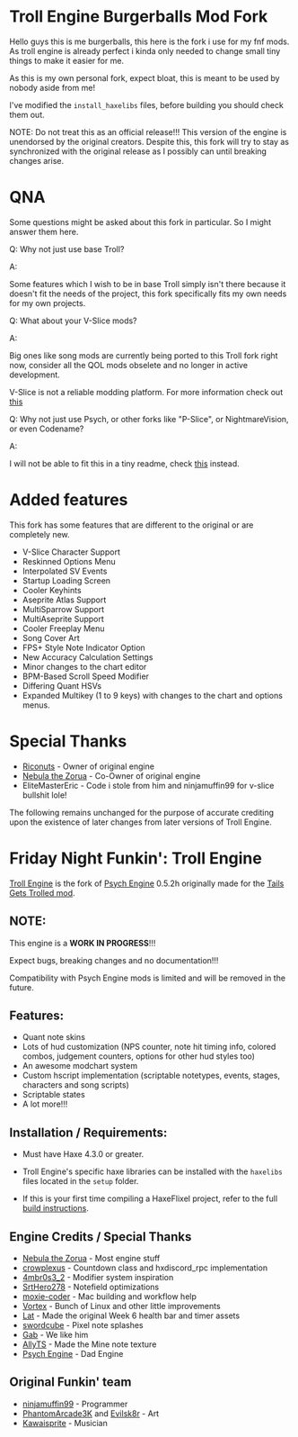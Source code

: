 # Troll Engine Burgerballs Mod Fork

Hello guys this is me burgerballs, this here is the fork i use for my fnf mods.
As troll engine is already perfect i kinda only needed to change small tiny things to make it easier for me.

As this is my own personal fork, expect bloat, this is meant to be used by nobody aside from me!

I've modified the `install_haxelibs` files, before building you should check them out.

NOTE: Do not treat this as an official release!!! This version of the engine is unendorsed by the original creators. Despite this, this fork will try to stay as synchronized with the original release as I possibly can until breaking changes arise.

# QNA

Some questions might be asked about this fork in particular. So I might answer them here. 

Q: Why not just use base Troll?

A:

Some features which I wish to be in base Troll simply isn't there because it doesn't fit the needs of the project, this fork specifically fits my own needs for my own projects.

Q: What about your V-Slice mods?

A:

Big ones like song mods are currently being ported to this Troll fork right now, consider all the QOL mods obselete and no longer in active development.

V-Slice is not a reliable modding platform. For more information check out [this](rants/vslice.md)

Q: Why not just use Psych, or other forks like "P-Slice", or NightmareVision, or even Codename?

A:

I will not be able to fit this in a tiny readme, check [this](rants/others.md) instead.

# Added features

This fork has some features that are different to the original or are completely new.

* V-Slice Character Support
* Reskinned Options Menu
* Interpolated SV Events
* Startup Loading Screen
* Cooler Keyhints
* Aseprite Atlas Support
* MultiSparrow Support
* MultiAseprite Support
* Cooler Freeplay Menu
* Song Cover Art
* FPS+ Style Note Indicator Option
* New Accuracy Calculation Settings
* Minor changes to the chart editor
* BPM-Based Scroll Speed Modifier
* Differing Quant HSVs
* Expanded Multikey (1 to 9 keys) with changes to the chart and options menus.


# Special Thanks

- [Riconuts](https://github.com/riconuts) - Owner of original engine
- [Nebula the Zorua](https://x.com/Nebula_Zorua) - Co-Owner of original engine
- EliteMasterEric - Code i stole from him and ninjamuffin99 for v-slice bullshit lole!


The following remains unchanged for the purpose of accurate crediting upon the existence of later changes from later versions of Troll Engine.

# Friday Night Funkin': Troll Engine

[Troll Engine](https://github.com/riconuts/troll-engine) is the fork of [Psych Engine](https://github.com/ShadowMario/FNF-PsychEngine) 0.5.2h originally made for the [Tails Gets Trolled mod](https://gamebanana.com/mods/320596).

## NOTE:

This engine is a ****WORK IN PROGRESS****!!! 

Expect bugs, breaking changes and no documentation!!!

Compatibility with Psych Engine mods is limited and will be removed in the future.

## Features:

 - Quant note skins
 - Lots of hud customization (NPS counter, note hit timing info, colored combos, judgement counters, options for other hud styles too)
 - An awesome modchart system
 - Custom hscript implementation (scriptable notetypes, events, stages, characters and song scripts)
 - Scriptable states
 - A lot more!!!

## Installation / Requirements:

* Must have Haxe 4.3.0 or greater.

* Troll Engine's specific haxe libraries can be installed with the `haxelibs` files located in the `setup` folder.

* If this is your first time compiling a HaxeFlixel project, refer to the full [build instructions](https://github.com/riconuts/FNF-Troll-Engine/blob/main/BUILDING.md).

## Engine Credits / Special Thanks
- [Nebula the Zorua](https://x.com/Nebula_Zorua) - Most engine stuff
- [crowplexus](https://x.com/crowplexus) - Countdown class and hxdiscord_rpc implementation
- [4mbr0s3_2](https://www.youtube.com/@4mbr0s3-2) - Modifier system inspiration
- [SrtHero278](https://github.com/SrtHero278) - Notefield optimizations
- [moxie-coder](https://github.com/moxie-coder) - Mac building and workflow help
- [Vortex](https://github.com/Vortex2Oblivion) - Bunch of Linux and other little improvements
- [Lat](https://x.com/latzephr) - Made the original Week 6 health bar and timer assets
- [swordcube](https://bsky.app/profile/swordcube.bsky.social) - Pixel note splashes
- [Gab](https://github.com/michisock) - We like him
- [AllyTS](https://x.com/NewTioSans) - Made the Mine note texture
- [Psych Engine](https://github.com/ShadowMario/FNF-PsychEngine) - Dad Engine

## Original Funkin' team
- [ninjamuffin99](https://twitter.com/ninja_muffin99) - Programmer
- [PhantomArcade3K](https://twitter.com/phantomarcade3k) and [Evilsk8r](https://twitter.com/evilsk8r) - Art
- [Kawaisprite](https://twitter.com/kawaisprite) - Musician
